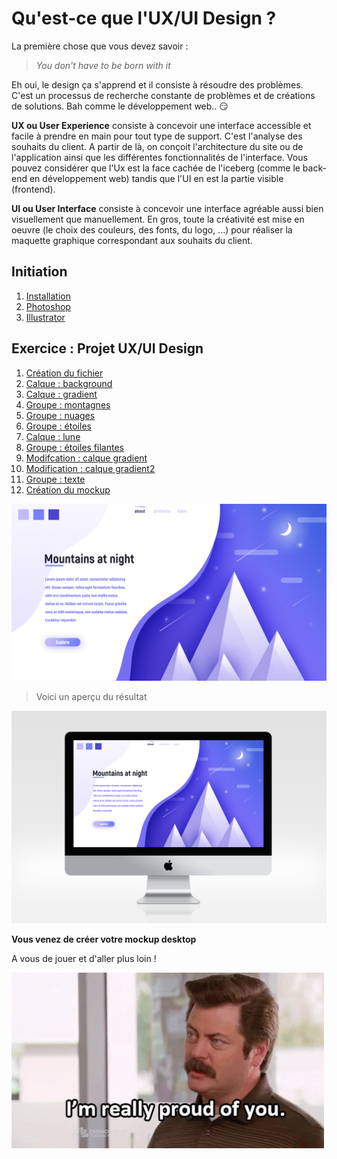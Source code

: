 # Qu'est-ce que l'UX/UI Design ?

La première chose que vous devez savoir : 

> *You don't have to be born with it*

Eh oui, le design ça s'apprend et il consiste à résoudre des problèmes. C'est un processus de recherche constante de problèmes et de créations de solutions. Bah comme le développement web.. :smirk:


**UX ou User Experience** consiste à concevoir une interface accessible et facile à prendre en main pour tout type de support. C'est l'analyse des souhaits du client. A partir de là, on conçoit l'architecture du site ou de l'application ainsi que les différentes fonctionnalités de l'interface. Vous pouvez considérer que l'Ux est la face cachée de l'iceberg (comme le back-end en développement web) tandis que l'UI en est la partie visible (frontend).

**UI ou User Interface** consiste à concevoir une interface agréable aussi bien visuellement que manuellement. En gros, toute la créativité est mise en oeuvre (le choix des couleurs, des fonts, du logo, ...) pour réaliser la maquette graphique correspondant aux souhaits du client.

## Initiation

1. [Installation](installation.md)
2. [Photoshop](photoshop.md)
3. [Illustrator](illustrator.md)

## Exercice : Projet UX/UI Design

1. [Création du fichier](creation.md)
2. [Calque : background](prepa.md)
3. [Calque : gradient](gradient.md)
4. [Groupe : montagnes](montagne.md)
5. [Groupe : nuages](nuage.md)
6. [Groupe : étoiles](etoile.md)
7. [Calque : lune](lune.md)
8. [Groupe : étoiles filantes](etoilefilante.md)
9. [Modifcation : calque gradient](modifgradient.md)
10. [Modification : calque gradient2](modifgradient2.md)
11. [Groupe : texte](texte.md)
12. [Création du mockup](mockup.md)

<img src="assets/img/UI Design_exercice.png" width="900"/>

> Voici un aperçu du résultat

<img src="assets/img/mockup_imac.png" width="900"/>

**Vous venez de créer votre mockup desktop**

A vous de jouer et d'aller plus loin !

<img src="assets/img/tenor.gif" width="500"/>
